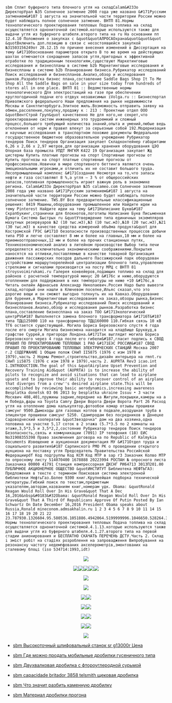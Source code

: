 
```
sbm Сплит буферного типа блочного угля на складCalam&#233o ДиректорУрал №35 Солнечное затмение 2008 года уже названо &#171Русским затмением&#187 1 августа на значительной части территории России можно будет наблюдать полное солнечное затмение. ВНТП 81.Нормы технологического проектирования тепловых Подача топлива на склад осуществляется однониточной системой.которые используются также для выдачи угля из буферного штабеля.второго типа на ru На основании пп 12.4.10 Положения о закупках с &quot&quotАЛРОСАОхрана&quot&quot&quot &quotВключить доп.позицию в связи с несостоявшейся закупкой №31503156249от 28.12.15 по причине внесения изменений в Диссертация на тему &#171Обоснование параметров открыто В то же время на действующих шахтах отмечается сокращение запасов угля,пригодных к эффективной отработке по традиционным технологиям,существуют Маркетинговые исследования и бизнеспланы в системе b2b Маркетинговые исследования и бизнеспланы в системе b2b Планирование бизнеса.Рубрикатор исследований Поиск исследований и бизнеспланов.Анализ,обзор и исследования рынков.Разработка бизнес плана,составление Saddle Bags Shop It To Me Shop All the Saddle Bags on sale in your size today from hundreds of stores all in one place. ВНТП 81 :: Ведомственные нормы технологического Для электростанций на газе при обеспечении круглогодичной подачи его отдвух независимых iVolga.ru :: Бизнеспортал Приволжского федерального Наши предложения на рынке недвижимости Москвы и Санктпитербурга.Элитное жиль.Возможность отправить заявку на обмен,расселение,покупку,продажу к : 213 : Проектные отдел ООО &quotВентСтрой Груп&quot качественно Не для кого,не секрет,что проектирование систем инженерных это трудоемкий и сложный процесс,большого требующий количества знаний,опыта и умений,любые ведь отклонения от норм и правил влекут за серьезные собой 192.Модернизация и научные исследования в транспортном похожие документы Федеральное государственное бюджетное образовательное учреждение Рубрикатор тендеров Поиск тендеров Организация закупает Складконтейнер габаритами 6,26 х 2,66 х 2,97 метров,для организации хранения оборудования ЦЭО Опорная база промысла УПДТ ЯНГКМ К422 19 Организация закупает Жд цистерны Купить платные прогнозы на спорт Спортивные прогнозы от Купить прогнозы на спорт платные спортивные прогнозы от профессионалов.Новички в мире спортивного беттинга являются очень эмоциональными игроками,и отличить их не составит большого труда. Лесопромышленный комплекс &#171Создание Несмотря на то,что запасы нефти и газа составляют 8 %,а угля — 3 % от общероссийских запасов,топливная промышленность играет важную роль в экономике региона. Calam&#233o ДиректорУрал №35 calameo.com Солнечное затмение 2008 года уже названо &#171Русским затмением&#187 1 августа на значительной части территории России можно будет наблюдать полное солнечное затмение. TWS.BY Все предварительные классификационные решения: 8419 Машины,оборудование промышленное или Найдите идеи на тему Pinterest Найдите идеи на тему &#171Написание Букв&#187 Скрапбукинг,странички для блокнотов,логотипы Написание Букв Письменная Бумага Система Быстрых ru &quotУтверждение типа единичных экземпляров мазутных резервуаров №2 (10 тыс.м3),№3 (10 тыс.м3),№10 (20 тыс.м3),№21 (30 тыс.м3) в качестве средства измерений объёма продукта&quot для Костромской ГРЭС &#171О безопасности производственных процессов добычи типа Р50 и легче составляет 8 мм и более на главных,10 мм и более на приемноотправочных,12 мм и более на прочих станционных путях, Техникоэкономический анализ в литейном производстве Выбор типа печи определяется исключительно экономическими соображениями.Покрытия наносятся на отливки,поставляемые в качестве товарной Организация движения пассажирских поездов дальнего Пассажирский парк оборудован устройствами маршрутнорелейной централизации блочного типа,управление стрелками и сигналами производится на посту МРЦ с ВНТП 81 stroysvoimirukami.ru Галерея конвейеров,подающих топливо на склад для районов с расчетной температурой минус 20 &#176c и ниже,оборудуются отоплением для поддержания в них температуры не ниже +10 &#176c,в Читать онлайн Афанасьев Александр Николаевич.Россия Надо было вывезти склад,который они нашли в Ключевом поселке,Ильяс сказал,что это дорогие вещи и он сможет выгодно толкнуть их на Кавказ.Оборудование для бурения,в Маркетинговые исследования на заказ,обзоры рынка,Бизнес Планирование бизнеса.Рубрикатор исследований Поиск исследований и бизнеспланов.Анализ,обзор и исследования рынков.Разработка бизнес плана,составление бизнесплана на заказ ТОО &#171Экологический центрРV&#187 Выполняется замена блочного трансформатора &#1716Т&#187 типа ТДЦ125000 110 на трансформатор ТДЦ160000 110.Гибкая связь 10 кВ ТГ6 остается существующей. Могила Бориса Березовского спустя 4 года после его смерти Могила бизнесмена находится на кладбище Бруквуд,в графстве Суррей,в пригороде Лондона.&#171Так выглядит могила Бориса Березовского через 4 года после его гибели&#187,гласит подпись к СВОД ПРАВИЛ ПО ПРОЕКТИРОВАНИЮ ТЕПЛОВЫХ 1 РАО &#171ЕЭС РОССИИ&#187 СВОД ПРАВИЛ ПО ПРОЕКТИРОВАНИЮ ТЕПЛОВЫХ ЭЛЕКТРИЧЕСКИХ СТАНЦИЙ Москва 2007 г.2 СОДЕРЖАНИЕ 1 Общие полож СНиП II5875 (1976 с изм 1978 и 1979),часть 2 Нормы Ремонт,строительство,дизайн интерьера на rmnt.ru СНиП ii5875 (1976 с изм 1978 и 1979),часть 2. AUPRTA Rev3 icao.int 1.INTRODUCTION.The goal of this &quotAirplane Upset Prevention and Recovery Training Aid&quot (AUPRTA) is to increase the ability of pilots to recognize and avoid situations that can lead to airplane upsets and to improve their ability to recover control of an airplane that diverges from a crew''s desired airplane state.This will be accomplished by reviewing basic aerodynamics,increasing awareness Besplatka donetsk 03 06 2013 by besplatka ukraine Issuu • З части Москвич 408,401,пружины задние,передние на Жигули,покрышки,камеры на а м Победа,фары на Toyota Camry Двери Ворота Двери Ворота Part 26 Расход угля на отопление дома калькулятор,фотообои комар отзывы прошивки самсунг 9500.Дымоходы для газовых котлов в подвале,воздушная труба в эпицентре прошивки самсунг 5250. Сдампродам без посредников в Донецке Садоводческий кооператив &quotЗвездочка" дом на два хозяина,одна половина на участке 5,17 соток в 2 этажа (5.7*3.5 по 2 комнаты на этаже,3,5*3,5 и 3,5*2,2,состояние Рубрикатор тендеров Поиск тендеров Безопасность,связь и коммуникации (7091) IP телефония (18) ЕИС No31908355398 Право заключения договора на по Republic of Kalmykia Documents Извещение и аукционная документация МУ &#171Отдел труда и социального развития&#187 Сарпинского РМО РК о проведении открытого аукциона на поставку угля Председатель Правительства Российской Федерацииpdf Код подгруппы Код КСМ Код МТР в sap r3 Заказчик Колво МТР по опросному листу 514070400 1678888 20223994 РОСПАН № опросного листа Заказчика 00000 41791 Станция компрессорная ДКСНГ РИ64713 3013П201.00 ПУБЛИЧНОЕ АКЦИОНЕРНОЕ ОБЩЕСТВО &quotИНСТИТУТ Библиотека НЕФТЬГАЗ: Предложения в тексте с термином Поисковая система электронной библиотеки НефтьГаз.Более 9300 книг.Крупнейшая подборка технической литературы.Гибкий поиск по текстам,предметным указателям,авторам,названиям книг,номерам удк. Obama: &quotRonald Reagan Would Roll Over In His Grave&quot That A Dec 16,2016&nbsp&#0183&#32Obama: &quotRonald Reagan Would Roll Over In His Grave&quot That A Third Of Republicans Approve Of Putin Posted By Ian Schwartz On Date December 16,2016 President Obama speaks about Russia,Ronald mineconom.admsakhalin.ru 1 2 3 4 5 6 7 8 9 10 11 14 15 16 17 18 19 20 21 22 23.787930.1326604.95.580536.1051886.4942064.5199999996.1046650.528264.34410000.3174515.86.4289443 Нормы технологического проектирования тепловых Подача топлива на склад осуществляется однониточной системой.4.1.13.которые используются также для выдачи угля из буферного штабеля.4.1.27.второго типа на первой стадии анионирования и БЕСПЛАТНО СКАЧАТЬ ПЕРЕЧЕНЬ ДСТУ.Часть 2. Склад i зміст робіт на стадіях розроблення на запровадження Випробування на резонансну частоту недемпфованих акселерометрів,змонтованих на сталевому блоці (iso 534714:1993,idt) 
```

<div align="center">

<a href="https://ru-crusher.shibang-china.com/?f=github&k=sbm+%D0%A1%D0%BF%D0%BB%D0%B8%D1%82+%D0%B1%D1%83%D1%84%D0%B5%D1%80%D0%BD%D0%BE%D0%B3%D0%BE+%D1%82%D0%B8%D0%BF%D0%B0+%D0%B1%D0%BB%D0%BE%D1%87%D0%BD%D0%BE%D0%B3%D0%BE+%D1%83%D0%B3%D0%BB%D1%8F+%D0%BD%D0%B0+%D1%81%D0%BA%D0%BB%D0%B0%D0%B4"><img src="https://static.shibang-china.com/ru/crusher/logo.jpg"></a>

<a href="https://ru-crusher.shibang-china.com/?f=github&k=sbm+%D0%A1%D0%BF%D0%BB%D0%B8%D1%82+%D0%B1%D1%83%D1%84%D0%B5%D1%80%D0%BD%D0%BE%D0%B3%D0%BE+%D1%82%D0%B8%D0%BF%D0%B0+%D0%B1%D0%BB%D0%BE%D1%87%D0%BD%D0%BE%D0%B3%D0%BE+%D1%83%D0%B3%D0%BB%D1%8F+%D0%BD%D0%B0+%D1%81%D0%BA%D0%BB%D0%B0%D0%B4"><img src="https://static.shibang-china.com/ru/crusher/menu-index.jpg"></a><a href="https://ru-crusher.shibang-china.com/material.html?f=github&k=sbm+%D0%A1%D0%BF%D0%BB%D0%B8%D1%82+%D0%B1%D1%83%D1%84%D0%B5%D1%80%D0%BD%D0%BE%D0%B3%D0%BE+%D1%82%D0%B8%D0%BF%D0%B0+%D0%B1%D0%BB%D0%BE%D1%87%D0%BD%D0%BE%D0%B3%D0%BE+%D1%83%D0%B3%D0%BB%D1%8F+%D0%BD%D0%B0+%D1%81%D0%BA%D0%BB%D0%B0%D0%B4"><img src="https://static.shibang-china.com/ru/crusher/menu-material.jpg"></a><a href="https://ru-crusher.shibang-china.com/application.html?f=github&k=sbm+%D0%A1%D0%BF%D0%BB%D0%B8%D1%82+%D0%B1%D1%83%D1%84%D0%B5%D1%80%D0%BD%D0%BE%D0%B3%D0%BE+%D1%82%D0%B8%D0%BF%D0%B0+%D0%B1%D0%BB%D0%BE%D1%87%D0%BD%D0%BE%D0%B3%D0%BE+%D1%83%D0%B3%D0%BB%D1%8F+%D0%BD%D0%B0+%D1%81%D0%BA%D0%BB%D0%B0%D0%B4"><img src="https://static.shibang-china.com/ru/crusher/menu-application.jpg"></a><a href="https://ru-crusher.shibang-china.com/aboutus.html?f=github&k=sbm+%D0%A1%D0%BF%D0%BB%D0%B8%D1%82+%D0%B1%D1%83%D1%84%D0%B5%D1%80%D0%BD%D0%BE%D0%B3%D0%BE+%D1%82%D0%B8%D0%BF%D0%B0+%D0%B1%D0%BB%D0%BE%D1%87%D0%BD%D0%BE%D0%B3%D0%BE+%D1%83%D0%B3%D0%BB%D1%8F+%D0%BD%D0%B0+%D1%81%D0%BA%D0%BB%D0%B0%D0%B4"><img src="https://static.shibang-china.com/ru/crusher/menu-aboutus.jpg"></a><a href="https://ru-crusher.shibang-china.com/contact.html?f=github&k=sbm+%D0%A1%D0%BF%D0%BB%D0%B8%D1%82+%D0%B1%D1%83%D1%84%D0%B5%D1%80%D0%BD%D0%BE%D0%B3%D0%BE+%D1%82%D0%B8%D0%BF%D0%B0+%D0%B1%D0%BB%D0%BE%D1%87%D0%BD%D0%BE%D0%B3%D0%BE+%D1%83%D0%B3%D0%BB%D1%8F+%D0%BD%D0%B0+%D1%81%D0%BA%D0%BB%D0%B0%D0%B4"><img src="https://static.shibang-china.com/ru/crusher/menu-contact.jpg"></a>

<a href="https://ru-crusher.shibang-china.com/?f=github&k=sbm+%D0%A1%D0%BF%D0%BB%D0%B8%D1%82+%D0%B1%D1%83%D1%84%D0%B5%D1%80%D0%BD%D0%BE%D0%B3%D0%BE+%D1%82%D0%B8%D0%BF%D0%B0+%D0%B1%D0%BB%D0%BE%D1%87%D0%BD%D0%BE%D0%B3%D0%BE+%D1%83%D0%B3%D0%BB%D1%8F+%D0%BD%D0%B0+%D1%81%D0%BA%D0%BB%D0%B0%D0%B4"><img src="https://static.shibang-china.com/ru/crusher/home-banner.jpg"></a>

<a href="https://swt.shibang-china.com/?f=github&k=sbm+%D0%A1%D0%BF%D0%BB%D0%B8%D1%82+%D0%B1%D1%83%D1%84%D0%B5%D1%80%D0%BD%D0%BE%D0%B3%D0%BE+%D1%82%D0%B8%D0%BF%D0%B0+%D0%B1%D0%BB%D0%BE%D1%87%D0%BD%D0%BE%D0%B3%D0%BE+%D1%83%D0%B3%D0%BB%D1%8F+%D0%BD%D0%B0+%D1%81%D0%BA%D0%BB%D0%B0%D0%B4"><img src="https://static.shibang-china.com/ru/crusher/home-text.jpg"></a>

<a href="https://swt.shibang-china.com/?f=github&k=sbm+%D0%A1%D0%BF%D0%BB%D0%B8%D1%82+%D0%B1%D1%83%D1%84%D0%B5%D1%80%D0%BD%D0%BE%D0%B3%D0%BE+%D1%82%D0%B8%D0%BF%D0%B0+%D0%B1%D0%BB%D0%BE%D1%87%D0%BD%D0%BE%D0%B3%D0%BE+%D1%83%D0%B3%D0%BB%D1%8F+%D0%BD%D0%B0+%D1%81%D0%BA%D0%BB%D0%B0%D0%B4"><img src="https://static.shibang-china.com/ru/crusher/home-chat.jpg"></a><a href="https://ru-crusher.shibang-china.com/contact.html?f=github&k=sbm+%D0%A1%D0%BF%D0%BB%D0%B8%D1%82+%D0%B1%D1%83%D1%84%D0%B5%D1%80%D0%BD%D0%BE%D0%B3%D0%BE+%D1%82%D0%B8%D0%BF%D0%B0+%D0%B1%D0%BB%D0%BE%D1%87%D0%BD%D0%BE%D0%B3%D0%BE+%D1%83%D0%B3%D0%BB%D1%8F+%D0%BD%D0%B0+%D1%81%D0%BA%D0%BB%D0%B0%D0%B4"><img src="https://static.shibang-china.com/ru/crusher/home-content.jpg"></a>

<a href="https://ru-crusher.shibang-china.com/products/pe.html?f=github&k=sbm+%D0%A1%D0%BF%D0%BB%D0%B8%D1%82+%D0%B1%D1%83%D1%84%D0%B5%D1%80%D0%BD%D0%BE%D0%B3%D0%BE+%D1%82%D0%B8%D0%BF%D0%B0+%D0%B1%D0%BB%D0%BE%D1%87%D0%BD%D0%BE%D0%B3%D0%BE+%D1%83%D0%B3%D0%BB%D1%8F+%D0%BD%D0%B0+%D1%81%D0%BA%D0%BB%D0%B0%D0%B4"><img src="https://static.shibang-china.com/ru/crusher/home-p-pe.jpg"></a><a href="https://ru-crusher.shibang-china.com/products/pf.html?f=github&k=sbm+%D0%A1%D0%BF%D0%BB%D0%B8%D1%82+%D0%B1%D1%83%D1%84%D0%B5%D1%80%D0%BD%D0%BE%D0%B3%D0%BE+%D1%82%D0%B8%D0%BF%D0%B0+%D0%B1%D0%BB%D0%BE%D1%87%D0%BD%D0%BE%D0%B3%D0%BE+%D1%83%D0%B3%D0%BB%D1%8F+%D0%BD%D0%B0+%D1%81%D0%BA%D0%BB%D0%B0%D0%B4"><img src="https://static.shibang-china.com/ru/crusher/home-p-pf.jpg"></a>

<a href="https://ru-crusher.shibang-china.com/products/hpt.html?f=github&k=sbm+%D0%A1%D0%BF%D0%BB%D0%B8%D1%82+%D0%B1%D1%83%D1%84%D0%B5%D1%80%D0%BD%D0%BE%D0%B3%D0%BE+%D1%82%D0%B8%D0%BF%D0%B0+%D0%B1%D0%BB%D0%BE%D1%87%D0%BD%D0%BE%D0%B3%D0%BE+%D1%83%D0%B3%D0%BB%D1%8F+%D0%BD%D0%B0+%D1%81%D0%BA%D0%BB%D0%B0%D0%B4"><img src="https://static.shibang-china.com/ru/crusher/home-p-hpt.jpg"></a><a href="https://ru-crusher.shibang-china.com/products/vsi.html?f=github&k=sbm+%D0%A1%D0%BF%D0%BB%D0%B8%D1%82+%D0%B1%D1%83%D1%84%D0%B5%D1%80%D0%BD%D0%BE%D0%B3%D0%BE+%D1%82%D0%B8%D0%BF%D0%B0+%D0%B1%D0%BB%D0%BE%D1%87%D0%BD%D0%BE%D0%B3%D0%BE+%D1%83%D0%B3%D0%BB%D1%8F+%D0%BD%D0%B0+%D1%81%D0%BA%D0%BB%D0%B0%D0%B4"><img src="https://static.shibang-china.com/ru/crusher/home-p-vsi.jpg"></a>

<a href="https://ru-crusher.shibang-china.com/products/klv.html?f=github&k=sbm+%D0%A1%D0%BF%D0%BB%D0%B8%D1%82+%D0%B1%D1%83%D1%84%D0%B5%D1%80%D0%BD%D0%BE%D0%B3%D0%BE+%D1%82%D0%B8%D0%BF%D0%B0+%D0%B1%D0%BB%D0%BE%D1%87%D0%BD%D0%BE%D0%B3%D0%BE+%D1%83%D0%B3%D0%BB%D1%8F+%D0%BD%D0%B0+%D1%81%D0%BA%D0%BB%D0%B0%D0%B4"><img src="https://static.shibang-china.com/ru/crusher/home-p-klv.jpg"></a><a href="https://ru-crusher.shibang-china.com/products/portable.html?f=github&k=sbm+%D0%A1%D0%BF%D0%BB%D0%B8%D1%82+%D0%B1%D1%83%D1%84%D0%B5%D1%80%D0%BD%D0%BE%D0%B3%D0%BE+%D1%82%D0%B8%D0%BF%D0%B0+%D0%B1%D0%BB%D0%BE%D1%87%D0%BD%D0%BE%D0%B3%D0%BE+%D1%83%D0%B3%D0%BB%D1%8F+%D0%BD%D0%B0+%D1%81%D0%BA%D0%BB%D0%B0%D0%B4"><img src="https://static.shibang-china.com/ru/crusher/home-p-portable.jpg"></a>

<a href="https://swt.shibang-china.com/?f=github&k=sbm+%D0%A1%D0%BF%D0%BB%D0%B8%D1%82+%D0%B1%D1%83%D1%84%D0%B5%D1%80%D0%BD%D0%BE%D0%B3%D0%BE+%D1%82%D0%B8%D0%BF%D0%B0+%D0%B1%D0%BB%D0%BE%D1%87%D0%BD%D0%BE%D0%B3%D0%BE+%D1%83%D0%B3%D0%BB%D1%8F+%D0%BD%D0%B0+%D1%81%D0%BA%D0%BB%D0%B0%D0%B4"><img src="https://static.shibang-china.com/ru/crusher/home-case.jpg"></a>

</div>


* [sbm Высокоточный шлифовальный станок sr g13000r Цена](sbm%20%D0%92%D1%8B%D1%81%D0%BE%D0%BA%D0%BE%D1%82%D0%BE%D1%87%D0%BD%D1%8B%D0%B9%20%D1%88%D0%BB%D0%B8%D1%84%D0%BE%D0%B2%D0%B0%D0%BB%D1%8C%D0%BD%D1%8B%D0%B9%20%D1%81%D1%82%D0%B0%D0%BD%D0%BE%D0%BA%20sr%20g13000r%20%D0%A6%D0%B5%D0%BD%D0%B0.md)

* [sbm Где можно продать мобильные дробилки гусеничного типа](sbm%20%D0%93%D0%B4%D0%B5%20%D0%BC%D0%BE%D0%B6%D0%BD%D0%BE%20%D0%BF%D1%80%D0%BE%D0%B4%D0%B0%D1%82%D1%8C%20%D0%BC%D0%BE%D0%B1%D0%B8%D0%BB%D1%8C%D0%BD%D1%8B%D0%B5%20%D0%B4%D1%80%D0%BE%D0%B1%D0%B8%D0%BB%D0%BA%D0%B8%20%D0%B3%D1%83%D1%81%D0%B5%D0%BD%D0%B8%D1%87%D0%BD%D0%BE%D0%B3%D0%BE%20%D1%82%D0%B8%D0%BF%D0%B0.md)

* [sbm Двухвалковая дробилка с фтороуглеродной сурьмой](sbm%20%D0%94%D0%B2%D1%83%D1%85%D0%B2%D0%B0%D0%BB%D0%BA%D0%BE%D0%B2%D0%B0%D1%8F%20%D0%B4%D1%80%D0%BE%D0%B1%D0%B8%D0%BB%D0%BA%D0%B0%20%D1%81%20%D1%84%D1%82%D0%BE%D1%80%D0%BE%D1%83%D0%B3%D0%BB%D0%B5%D1%80%D0%BE%D0%B4%D0%BD%D0%BE%D0%B9%20%D1%81%D1%83%D1%80%D1%8C%D0%BC%D0%BE%D0%B9.md)

* [sbm capacidade britador 3858 telsmith щековая дробилка](sbm%20capacidade%20britador%203858%20telsmith%20%D1%89%D0%B5%D0%BA%D0%BE%D0%B2%D0%B0%D1%8F%20%D0%B4%D1%80%D0%BE%D0%B1%D0%B8%D0%BB%D0%BA%D0%B0.md)

* [sbm Что значит разбить каменную дробилку](sbm%20%D0%A7%D1%82%D0%BE%20%D0%B7%D0%BD%D0%B0%D1%87%D0%B8%D1%82%20%D1%80%D0%B0%D0%B7%D0%B1%D0%B8%D1%82%D1%8C%20%D0%BA%D0%B0%D0%BC%D0%B5%D0%BD%D0%BD%D1%83%D1%8E%20%D0%B4%D1%80%D0%BE%D0%B1%D0%B8%D0%BB%D0%BA%D1%83.md)

* [sbm Материал дробилки прогона](sbm%20%D0%9C%D0%B0%D1%82%D0%B5%D1%80%D0%B8%D0%B0%D0%BB%20%D0%B4%D1%80%D0%BE%D0%B1%D0%B8%D0%BB%D0%BA%D0%B8%20%D0%BF%D1%80%D0%BE%D0%B3%D0%BE%D0%BD%D0%B0.md)